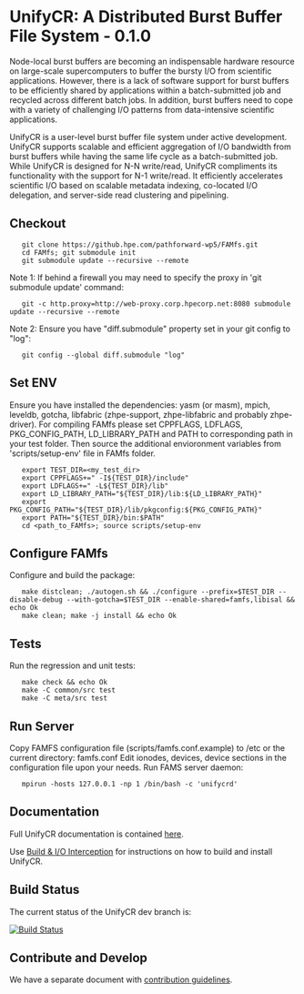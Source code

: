 # UnifyCR: A Distributed Burst Buffer File System - 0.1.0

Node-local burst buffers are becoming an indispensable hardware resource on
large-scale supercomputers to buffer the bursty I/O from scientific
applications. However, there is a lack of software support for burst buffers to
be efficiently shared by applications within a batch-submitted job and recycled
across different batch jobs. In addition, burst buffers need to cope with a
variety of challenging I/O patterns from data-intensive scientific
applications.

UnifyCR is a user-level burst buffer file system under active development.
UnifyCR supports scalable and efficient aggregation of I/O bandwidth from burst
buffers while having the same life cycle as a batch-submitted job. While UnifyCR
is designed for N-N write/read, UnifyCR compliments its functionality with the
support for N-1 write/read. It efficiently accelerates scientific I/O based on
scalable metadata indexing, co-located I/O delegation, and server-side read
clustering and pipelining.

## Checkout
```
   git clone https://github.hpe.com/pathforward-wp5/FAMfs.git
   cd FAMfs; git submodule init
   git submodule update --recursive --remote
```

Note 1: If behind a firewall you may need to specify the proxy in 'git submodule update' command:
```
   git -c http.proxy=http://web-proxy.corp.hpecorp.net:8080 submodule update --recursive --remote
```

Note 2: Ensure you have "diff.submodule" property set in your git config to "log":
```
   git config --global diff.submodule "log"
```

## Set ENV
Ensure you have installed the dependencies: yasm (or masm), mpich, leveldb, gotcha, libfabric (zhpe-support, zhpe-libfabric and probably zhpe-driver).
For compiling FAMfs please set CPPFLAGS, LDFLAGS, PKG_CONFIG_PATH, LD_LIBRARY_PATH and PATH to corresponding path in your test folder. Then source the additional envioronment variables from 'scripts/setup-env' file in FAMfs folder.
```
   export TEST_DIR=<my_test_dir>
   export CPPFLAGS+=" -I${TEST_DIR}/include"
   export LDFLAGS+=" -L${TEST_DIR}/lib"
   export LD_LIBRARY_PATH="${TEST_DIR}/lib:${LD_LIBRARY_PATH}"
   export PKG_CONFIG_PATH="${TEST_DIR}/lib/pkgconfig:${PKG_CONFIG_PATH}"
   export PATH="${TEST_DIR}/bin:$PATH"
   cd <path_to_FAMfs>; source scripts/setup-env
```

## Configure FAMfs
Configure and build the package:
```
   make distclean; ./autogen.sh && ./configure --prefix=$TEST_DIR --disable-debug --with-gotcha=$TEST_DIR --enable-shared=famfs,libisal && echo Ok
   make clean; make -j install && echo Ok
```

## Tests
Run the regression and unit tests:
```
   make check && echo Ok
   make -C common/src test
   make -C meta/src test
```

## Run Server
Copy FAMFS configuration file (scripts/famfs.conf.example) to /etc or the current directory: famfs.conf
Edit ionodes, devices, device sections in the configuration file upon your needs.
Run FAMS server daemon:
```
   mpirun -hosts 127.0.0.1 -np 1 /bin/bash -c 'unifycrd'
```

## Documentation
Full UnifyCR documentation is contained [here](http://unifycr.readthedocs.io).

Use [Build & I/O Interception](http://unifycr.readthedocs.io/en/latest/build-intercept.html)
for instructions on how to build and install UnifyCR.

## Build Status
The current status of the UnifyCR dev branch is:

[![Build Status](https://api.travis-ci.org/LLNL/UnifyCR.png?branch=dev)](https://travis-ci.org/LLNL/UnifyCR)

## Contribute and Develop
We have a separate document with
[contribution guidelines](./.github/CONTRIBUTING.md).

